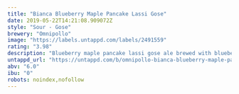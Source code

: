 ```yaml
---
title: "Bianca Blueberry Maple Pancake Lassi Gose"
date: 2019-05-22T14:21:08.909072Z
style: "Sour - Gose"
brewery: "Omnipollo"
image: "https://labels.untappd.com/labels/2491559"
rating: "3.98"
description: "Blueberry maple pancake lassi gose ale brewed with blueberries, lactose sugar & maple syrup"
untappd_url: "https://untappd.com/b/omnipollo-bianca-blueberry-maple-pancake-lassi-gose/2491559"
abv: "6.0"
ibu: "0"
robots: noindex,nofollow
---
```

